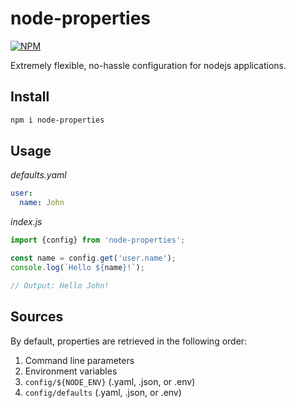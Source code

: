 # node-properties

[![NPM](https://nodei.co/npm/node-properties.svg?downloads=true&downloadRank=true)](https://www.npmjs.com/package/node-properties)

Extremely flexible, no-hassle configuration for nodejs applications.

## Install

```bash
npm i node-properties
```

## Usage

*defaults.yaml*
```yaml
user:
  name: John
```

*index.js*
```typescript
import {config} from 'node-properties';

const name = config.get('user.name');
console.log(`Hello ${name}!`);

// Output: Hello John!
```

## Sources

By default, properties are retrieved in the following order:

1. Command line parameters
2. Environment variables
3. `config/${NODE_ENV}` (.yaml, .json, or .env)
4. `config/defaults` (.yaml, .json, or .env)
